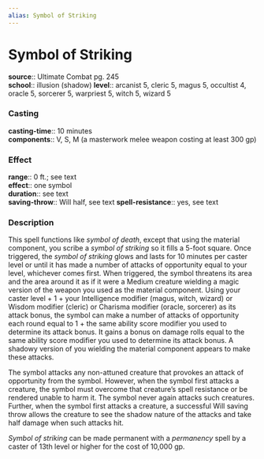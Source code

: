 ```yaml
---
alias: Symbol of Striking
---
```


# Symbol of Striking 

**source**:: Ultimate Combat pg. 245  
**school**:: illusion (shadow)
**level**:: arcanist 5, cleric 5, magus 5, occultist 4, oracle 5, sorcerer 5, warpriest 5, witch 5, wizard 5

### Casting 

**casting-time**:: 10 minutes  
**components**:: V, S, M (a masterwork melee weapon costing at least 300 gp)

### Effect 

**range**:: 0 ft.; see text  
**effect**:: one symbol  
**duration**:: see text  
**saving-throw**:: Will half, see text
**spell-resistance**:: yes, see text

### Description 

This spell functions like *symbol of death*, except that using the material component, you scribe a *symbol of striking* so it fills a 5-foot square. Once triggered, the *symbol of striking* glows and lasts for 10 minutes per caster level or until it has made a number of attacks of opportunity equal to your level, whichever comes first. When triggered, the symbol threatens its area and the area around it as if it were a Medium creature wielding a magic version of the weapon you used as the material component. Using your caster level + 1 + your Intelligence modifier (magus, witch, wizard) or Wisdom modifier (cleric) or Charisma modifier (oracle, sorcerer) as its attack bonus, the symbol can make a number of attacks of opportunity each round equal to 1 + the same ability score modifier you used to determine its attack bonus. It gains a bonus on damage rolls equal to the same ability score modifier you used to determine its attack bonus. A shadowy version of you wielding the material component appears to make these attacks.  
  
The symbol attacks any non-attuned creature that provokes an attack of opportunity from the symbol. However, when the symbol first attacks a creature, the symbol must overcome that creature’s spell resistance or be rendered unable to harm it. The symbol never again attacks such creatures. Further, when the symbol first attacks a creature, a successful Will saving throw allows the creature to see the shadow nature of the attacks and take half damage when such attacks hit.  
  
*Symbol of striking* can be made permanent with a *permanency* spell by a caster of 13th level or higher for the cost of 10,000 gp.

